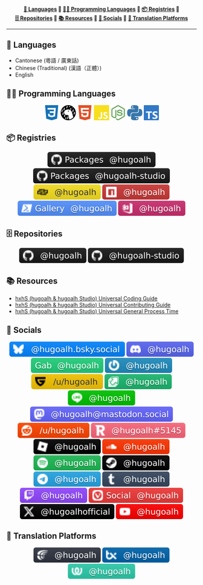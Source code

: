 <div align="center"><b>

[💬 Languages](#f13b05c6e608-languages) 💠 [🧑‍💻 Programming Languages](#f13b05c6e608-programming-languages) 💠 [📦 Registries](#f13b05c6e608-registries) 💠 [🗄️ Repositories](#f13b05c6e608-repositories) 💠 [📚 Resources](#f13b05c6e608-resources) 💠 [👥 Socials](#f13b05c6e608-socials) 💠 [🦜 Translation Platforms](#f13b05c6e608-translation-platforms)

</b></div>

---

<h2 id="f13b05c6e608-languages">💬 Languages</h2>

- Cantonese (粵語 / 廣東話)
- Chinese (Traditional) (漢語（正體）)
- English

<h2 id="f13b05c6e608-programming-languages">🧑‍💻 Programming Languages</h2>

<div align="center">

![CSS 3](./assets/icons/brand/css-3.svg "CSS 3")
![Deno](./assets/icons/brand/deno.svg "Deno")
![HTML 5](./assets/icons/brand/html-5.svg "HTML 5")
![JavaScript](./assets/icons/brand/javascript.svg "JavaScript")
![NodeJS](./assets/icons/brand/nodejs.svg "NodeJS")
![Python](./assets/icons/brand/python.svg "Python")
![TypeScript](./assets/icons/brand/typescript.svg "TypeScript")

</div>

<h2 id="f13b05c6e608-registries">📦 Registries</h2>

<div align="center">

[![GitHub Packages: @hugoalh](./assets/badges/registries/github-packages.svg "GitHub Packages: @hugoalh")](https://github.com/hugoalh?tab=packages)
[![GitHub Packages: @hugoalh-studio](./assets/badges/registries/github-packages-studio.svg "GitHub Packages: @hugoalh-studio")](https://github.com/orgs/hugoalh-studio/packages)
[![JSR: @hugoalh](./assets/badges/registries/jsr.svg "JSR: @hugoalh")](https://jsr.io/@hugoalh)
[![NPM: @hugoalh](./assets/badges/registries/npm.svg "NPM: @hugoalh")](https://www.npmjs.com/search?q=%40hugoalh%2F)
[![PowerShell Gallery: @hugoalh](./assets/badges/registries/powershell-gallery.svg "PowerShell Gallery: @hugoalh")](https://www.powershellgallery.com/profiles/hugoalh)
[![Visual Studio Marketplace: @hugoalh](./assets/badges/registries/visual-studio-marketplace.svg "Visual Studio Marketplace: @hugoalh")](https://marketplace.visualstudio.com/publishers/hugoalh)

</div>

<h2 id="f13b05c6e608-repositories">🗄️ Repositories</h2>

<div align="center">

[![GitHub: @hugoalh](./assets/badges/repositories/github.svg "GitHub: @hugoalh")](https://github.com/hugoalh?tab=repositories)
[![GitHub: @hugoalh-studio](./assets/badges/repositories/github-studio.svg "GitHub: @hugoalh-studio")](https://github.com/orgs/hugoalh-studio/repositories)

</div>

<h2 id="f13b05c6e608-resources">📚 Resources</h2>

- [hxhS (hugoalh & hugoalh Studio) Universal Coding Guide](https://github.com/hugoalh/hugoalh/blob/main/guides/hxhs-universal-coding.md)
- [hxhS (hugoalh & hugoalh Studio) Universal Contributing Guide](https://github.com/hugoalh/hugoalh/blob/main/guides/hxhs-universal-contributing.md)
- [hxhS (hugoalh & hugoalh Studio) Universal General Process Time](https://github.com/hugoalh/hugoalh/blob/main/guides/hxhs-universal-general-process-time.md)

<h2 id="f13b05c6e608-socials">👥 Socials</h2>

<div align="center">

[![Bluesky: @hugoalh.bsky.social](./assets/badges/socials/bluesky.svg "Bluesky: @hugoalh.bsky.social")](https://bsky.app/profile/hugoalh.bsky.social)
![Discord: @hugoalh](./assets/badges/socials/discord.svg "Discord: @hugoalh")
[![Gab: @hugoalh](./assets/badges/socials/gab.svg "Gab: @hugoalh")](https://gab.com/hugoalh)
[![Gravatar: @hugoalh](./assets/badges/socials/gravatar.svg "Gravatar: @hugoalh")](https://gravatar.com/hugoalh)
[![Guilded: /u/hugoalh](./assets/badges/socials/guilded.svg "Guilded: /u/hugoalh")](https://www.guilded.gg/u/hugoalh)
[![Imgur: @hugoalh](./assets/badges/socials/imgur.svg "Imgur: @hugoalh")](https://imgur.com/user/hugoalh)
![LINE: @hugoalh](./assets/badges/socials/line.svg "LINE: @hugoalh")
[![Mastodon: @hugoalh@mastodon.social](./assets/badges/socials/mastodon.svg "Mastodon: @hugoalh@mastodon.social")](https://mastodon.social/@hugoalh)
[![Reddit: /u/hugoalh](./assets/badges/socials/reddit.svg "Reddit: /u/hugoalh")](https://www.reddit.com/user/hugoalh)
![Revolt Chat: @hugoalh#5145](./assets/badges/socials/revolt-chat.svg "Revolt Chat: @hugoalh#5145")
[![Roblox: @hugoalh](./assets/badges/socials/roblox.svg "Roblox: @hugoalh")](https://www.roblox.com/users/194932593/profile)
[![SoundCloud: @hugoalh](./assets/badges/socials/soundcloud.svg "SoundCloud: @hugoalh")](https://soundcloud.com/hugoalh)
[![Spotify: @hugoalh](./assets/badges/socials/spotify.svg "Spotify: @hugoalh")](https://open.spotify.com/user/hugoalh)
[![Steam: @hugoalh](./assets/badges/socials/steam.svg "Steam: @hugoalh")](https://steamcommunity.com/id/hugoalh)
[![Telegram: @hugoalh](./assets/badges/socials/telegram.svg "Telegram: @hugoalh")](https://t.me/hugoalh)
[![Tumblr: @hugoalh](./assets/badges/socials/tumblr.svg "Tumblr: @hugoalh")](https://hugoalh.tumblr.com)
[![Twitch: @hugoalh](./assets/badges/socials/twitch.svg "Twitch: @hugoalh")](https://www.twitch.tv/hugoalh)
[![Vivaldi Social: @hugoalh](./assets/badges/socials/vivaldi-social.svg "Vivaldi Social: @hugoalh")](https://social.vivaldi.net/@hugoalh)
[![X: @hugoalhofficial](./assets/badges/socials/x.svg "X: @hugoalhofficial")](https://x.com/hugoalhofficial)
[![YouTube: @hugoalh](./assets/badges/socials/youtube.svg "YouTube: @hugoalh")](https://www.youtube.com/@hugoalh)

</div>

<h2 id="f13b05c6e608-translation-platforms">🦜 Translation Platforms</h2>

<div align="center">

[![Crowdin: @hugoalh](./assets/badges/translation-platforms/crowdin.svg "Crowdin: @hugoalh")](https://crowdin.com/profile/hugoalh)
[![Transifex: @hugoalh](./assets/badges/translation-platforms/transifex.svg "Transifex: @hugoalh")](https://app.transifex.com/user/profile/hugoalh)
[![Weblate: @hugoalh](./assets/badges/translation-platforms/weblate.svg "Weblate: @hugoalh")](https://hosted.weblate.org/user/hugoalh)

</div>
